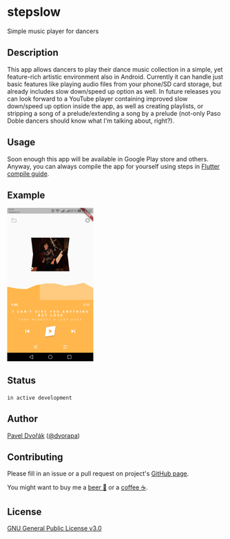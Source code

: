# stepslow
Simple music player for dancers

## Description
This app allows dancers to play their dance music collection in a simple,
yet feature-rich artistic environment also in Android. Currently it can handle
just basic features like playing audio files from your phone/SD card storage,
but already includes slow down/speed up option as well. In future releases
you can look forward to a YouTube player containing improved slow down/speed up
option inside the app, as well as creating playlists, or stripping a song
of a prelude/extending a song by a prelude (not-only Paso Doble dancers should
know what I'm talking about, right?).

## Usage
Soon enough this app will be available in Google Play store and others. Anyway,
you can always compile the app for yourself using steps
in [Flutter compile guide](https://flutter.dev/docs/deployment/android).

## Example
<img src="https://raw.githubusercontent.com/dvorapa/stepslow/master/screenshot.png" alt="Screenshot of app" width="200" />

## Status
`in active development`

## Author
[Pavel Dvořák](http://www.dvorapa.cz) ([@dvorapa](https://twitter.com/dvorapa))

## Contributing
Please fill in an issue or a pull request on project's
[GitHub page](https://github.com/dvorapa/stepslow).

You might want to buy me a [beer 🍺](https://paypal.me/dvorapa)
or a [coffee ☕](https://paypal.me/dvorapa).

## License
[GNU General Public License v3.0](
https://github.com/dvorapa/stepslow/blob/master/LICENSE)
